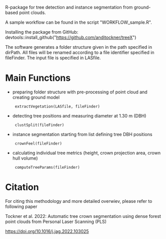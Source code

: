 R-package for tree detection and instance segmentation from ground-based point clouds. 

A sample workflow can be found in the script "WORKFLOW_sample.R". 

Installing the package from GitHub: 
devtools::install_github("https://github.com/anditockner/treeX")

The software generates a folder structure given in the path specified in dirPath. 
All files will be renamed according to a file identifier specified in fileFinder. 
The input file is specified in LASfile. 


# Main Functions

* preparing folder structure with pre-processing of point cloud and creating ground model

       extractVegetation(LASfile, fileFinder)

* detecting tree positions and measuring diameter at 1.30 m (DBH)

       clustSplit(fileFinder)

* instance segmentation starting from list defining tree DBH positions

       crownFeel(fileFinder)

* calculating individual tree metrics (height, crown projection area, crown hull volume)

       computeTreeParams(fileFinder)



# Citation

For citing this methodology and more detailed overwiev, please refer to following paper

Tockner et al. 2022: Automatic tree crown segmentation using dense forest point clouds from Personal Laser Scanning (PLS)

https://doi.org/10.1016/j.jag.2022.103025

